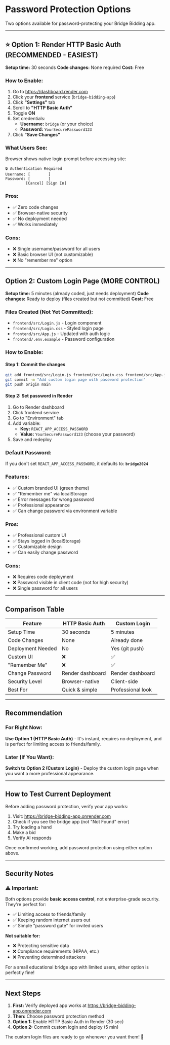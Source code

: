 # Password Protection Options

Two options available for password-protecting your Bridge Bidding app.

---

## ⭐ Option 1: Render HTTP Basic Auth (RECOMMENDED - EASIEST)

**Setup time:** 30 seconds
**Code changes:** None required
**Cost:** Free

### How to Enable:

1. Go to https://dashboard.render.com
2. Click your **frontend** service (`bridge-bidding-app`)
3. Click **"Settings"** tab
4. Scroll to **"HTTP Basic Auth"**
5. Toggle **ON**
6. Set credentials:
   - **Username:** `bridge` (or your choice)
   - **Password:** `YourSecurePassword123`
7. Click **"Save Changes"**

### What Users See:
Browser shows native login prompt before accessing site:
```
🔒 Authentication Required
Username: [        ]
Password: [        ]
         [Cancel] [Sign In]
```

### Pros:
- ✅ Zero code changes
- ✅ Browser-native security
- ✅ No deployment needed
- ✅ Works immediately

### Cons:
- ❌ Single username/password for all users
- ❌ Basic browser UI (not customizable)
- ❌ No "remember me" option

---

## Option 2: Custom Login Page (MORE CONTROL)

**Setup time:** 5 minutes (already coded, just needs deployment)
**Code changes:** Ready to deploy (files created but not committed)
**Cost:** Free

### Files Created (Not Yet Committed):
- `frontend/src/Login.js` - Login component
- `frontend/src/Login.css` - Styled login page
- `frontend/src/App.js` - Updated with auth logic
- `frontend/.env.example` - Password configuration

### How to Enable:

#### Step 1: Commit the changes
```bash
git add frontend/src/Login.js frontend/src/Login.css frontend/src/App.js frontend/.env.example
git commit -m "Add custom login page with password protection"
git push origin main
```

#### Step 2: Set password in Render
1. Go to Render dashboard
2. Click frontend service
3. Go to "Environment" tab
4. Add variable:
   - **Key:** `REACT_APP_ACCESS_PASSWORD`
   - **Value:** `YourSecurePassword123` (choose your password)
5. Save and redeploy

### Default Password:
If you don't set `REACT_APP_ACCESS_PASSWORD`, it defaults to: **`bridge2024`**

### Features:
- ✅ Custom branded UI (green theme)
- ✅ "Remember me" via localStorage
- ✅ Error messages for wrong password
- ✅ Professional appearance
- ✅ Can change password via environment variable

### Pros:
- ✅ Professional custom UI
- ✅ Stays logged in (localStorage)
- ✅ Customizable design
- ✅ Can easily change password

### Cons:
- ❌ Requires code deployment
- ❌ Password visible in client code (not for high security)
- ❌ Single password for all users

---

## Comparison Table

| Feature | HTTP Basic Auth | Custom Login |
|---------|----------------|--------------|
| Setup Time | 30 seconds | 5 minutes |
| Code Changes | None | Already done |
| Deployment Needed | No | Yes (git push) |
| Custom UI | ❌ | ✅ |
| "Remember Me" | ❌ | ✅ |
| Change Password | Render dashboard | Render dashboard |
| Security Level | Browser-native | Client-side |
| Best For | Quick & simple | Professional look |

---

## Recommendation

### For Right Now:
**Use Option 1 (HTTP Basic Auth)** - It's instant, requires no deployment, and is perfect for limiting access to friends/family.

### Later (If You Want):
**Switch to Option 2 (Custom Login)** - Deploy the custom login page when you want a more professional appearance.

---

## How to Test Current Deployment

Before adding password protection, verify your app works:

1. Visit: https://bridge-bidding-app.onrender.com
2. Check if you see the bridge app (not "Not Found" error)
3. Try loading a hand
4. Make a bid
5. Verify AI responds

Once confirmed working, add password protection using either option above.

---

## Security Notes

### ⚠️ Important:
Both options provide **basic access control**, not enterprise-grade security. They're perfect for:
- ✅ Limiting access to friends/family
- ✅ Keeping random internet users out
- ✅ Simple "password gate" for invited users

**Not suitable for:**
- ❌ Protecting sensitive data
- ❌ Compliance requirements (HIPAA, etc.)
- ❌ Preventing determined attackers

For a small educational bridge app with limited users, either option is perfectly fine!

---

## Next Steps

1. **First:** Verify deployed app works at https://bridge-bidding-app.onrender.com
2. **Then:** Choose password protection method
3. **Option 1:** Enable HTTP Basic Auth in Render (30 sec)
4. **Option 2:** Commit custom login and deploy (5 min)

The custom login files are ready to go whenever you want them! 🎉

